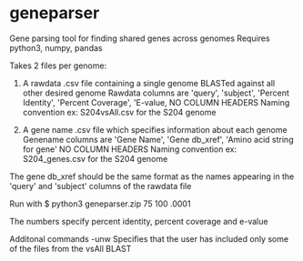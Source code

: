 # geneparser
Gene parsing tool for finding shared genes across genomes
Requires python3, numpy, pandas

Takes 2 files per genome:

1) A rawdata .csv file containing a single genome BLASTed against all other desired genome 
Rawdata columns are 'query', 'subject', 'Percent Identity', 'Percent Coverage', 'E-value, NO COLUMN HEADERS
Naming convention ex: S204vsAll.csv for the S204 genome

2) A gene name .csv file which specifies information about each genome
Genename columns are 'Gene Name', 'Gene db_xref', 'Amino acid string for gene' NO COLUMN HEADERS
Naming convention ex: S204_genes.csv for the S204 genome

The gene db_xref should be the same format as the names appearing in the 'query' and 'subject' columns of the rawdata file

Run with
$ python3 geneparser.zip 75 100 .0001

The numbers specify percent identity, percent coverage and e-value

Additonal commands
-unw Specifies that the user has included only some of the files from the vsAll BLAST
